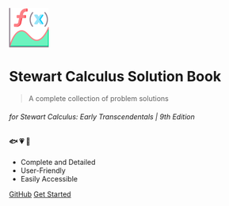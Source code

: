 ![logo](_media/logo.png)

# Stewart Calculus Solution Book

> A complete collection of problem solutions

###### for Stewart Calculus: Early Transcendentals | 9th Edition

#### 🐟 💗 🎢

- Complete and Detailed
- User-Friendly
- Easily Accessible

[GitHub](https://github.com/fisheryv/stewart-calculus-solution-book)
[Get Started](#title)